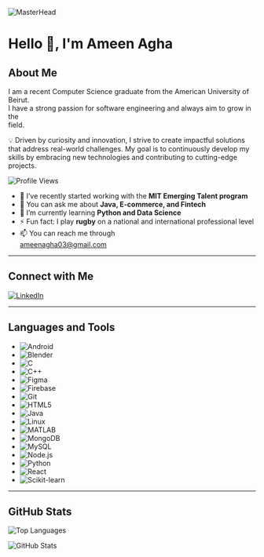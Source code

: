 ![MasterHead](https://www.michaelpage.com/sites/michaelpage.com/files/2021-07/tech_sectors_growing_fastest_970x388.png)

# Hello 👋, I'm Ameen Agha

## About Me

I am a recent Computer Science graduate from the American University of Beirut.  
I have a strong passion for software engineering and always aim to grow in the  
field.

💡 Driven by curiosity and innovation, I strive to create impactful solutions  
that address real-world challenges. My goal is to continuously develop my  
skills by embracing new technologies and contributing to cutting-edge projects.

![Profile Views](https://komarev.com/ghpvc/?username=ameen-agha&label=Profile%20views&color=0e75b6&style=flat)

- 🔭 I’ve recently started working with the **MIT Emerging Talent program**  
- 💬 You can ask me about **Java, E-commerce, and Fintech**  
- 🌱 I’m currently learning **Python and Data Science**  
- ⚡ Fun fact: I play **rugby** on a national and international professional level  
- 📫 You can reach me through  
  [ameenagha03@gmail.com](mailto:ameenagha03@gmail.com)

---

## Connect with Me

[![LinkedIn](https://img.shields.io/badge/-LinkedIn-blue?style=flat&logo=linkedin)](https://linkedin.com/in/ameen-agha)

---

## Languages and Tools

- ![Android](https://img.shields.io/badge/-Android-green?style=flat&logo=android)  
- ![Blender](https://img.shields.io/badge/-Blender-orange?style=flat&logo=blender)  
- ![C](https://img.shields.io/badge/-C-blue?style=flat&logo=c)  
- ![C++](https://img.shields.io/badge/-C++-purple?style=flat&logo=cplusplus)  
- ![Figma](https://img.shields.io/badge/-Figma-black?style=flat&logo=figma)  
- ![Firebase](https://img.shields.io/badge/-Firebase-yellow?style=flat&logo=firebase)  
- ![Git](https://img.shields.io/badge/-Git-red?style=flat&logo=git)  
- ![HTML5](https://img.shields.io/badge/-HTML5-orange?style=flat&logo=html5)  
- ![Java](https://img.shields.io/badge/-Java-red?style=flat&logo=java)  
- ![Linux](https://img.shields.io/badge/-Linux-black?style=flat&logo=linux)  
- ![MATLAB](https://img.shields.io/badge/-MATLAB-blue?style=flat&logo=mathworks)  
- ![MongoDB](https://img.shields.io/badge/-MongoDB-green?style=flat&logo=mongodb)  
- ![MySQL](https://img.shields.io/badge/-MySQL-blue?style=flat&logo=mysql)  
- ![Node.js](https://img.shields.io/badge/-Node.js-green?style=flat&logo=node.js)  
- ![Python](https://img.shields.io/badge/-Python-blue?style=flat&logo=python)  
- ![React](https://img.shields.io/badge/-React-blue?style=flat&logo=react)  
- ![Scikit-learn](https://img.shields.io/badge/-ScikitLearn-orange?style=flat&logo=scikitlearn)

---

## GitHub Stats

![Top Languages](https://github-readme-stats.vercel.app/api/top-langs?username=ameen-agha&show_icons=true&locale=en&layout=compact)  

![GitHub Stats](https://github-readme-stats.vercel.app/api?username=ameen-agha&show_icons=true&locale=en)

